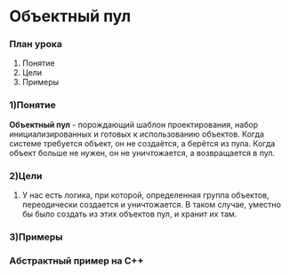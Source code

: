 # Объектный пул

### План урока
1. Понятие
2. Цели
3. Примеры

### **1)Понятие**
**Объектный пул** - порождающий шаблон проектирования, набор инициализированных и готовых к использованию объектов. Когда системе требуется объект, он не создаётся, а берётся из пула. Когда объект больше не нужен, он не уничтожается, а возвращается в пул.

### **2)Цели**
1. У нас есть логика, при которой, определенная группа объектов, переодически создается и уничтожается. В таком случае, уместно бы было создать из этих объектов пул, и хранит их там.

### **3)Примеры**

### Абстрактный пример на C++